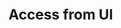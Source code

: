 # Access from UI

<figure><img src="../../.gitbook/assets/WIP.png" alt=""><figcaption></figcaption></figure>
